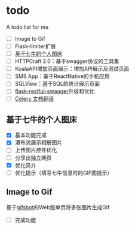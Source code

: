 # todo
A todo list for me

- [ ] Image to Gif
- [ ] Flask-limiter扩展
- [ ] [基于七牛的个人图床](http://koala.avosapps.com/tuchuang)
- [ ] HTTPCraft 2.0：基于swagger协议的工具集
- [ ] KoalaAPI增加页面展示：增加API展示及测试页面
- [ ] SMS App：基于ReactNative的手机应用
- [ ] SQLView：基于SQL的统计展示页面
- [ ] [flask-restful-swagger](https://github.com/rantav/flask-restful-swagger)升级和优化
- [ ] [Celery 文档翻译](https://github.com/ZhangBohan/celery-docs-cn)

## 基于七牛的个人图床
- [x] 基本功能完成
- [x] 瀑布流展示相册图片
- [ ] 上传图片控件优化
- [ ] 分享出独立网页
- [x] 优化简介
- [ ] 优化提示（填写七牛信息时的GIF图提示）

## Image to Gif
基于[gifshot](https://github.com/yahoo/gifshot)的Web版单页将多张图片生成Gif

- [ ] 完成功能

